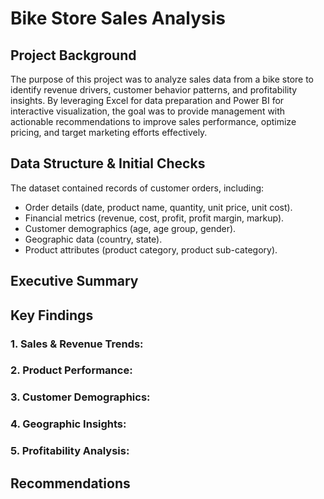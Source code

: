 # Bike Store Sales Analysis
## Project Background
The purpose of this project was to analyze sales data from a bike store to identify revenue drivers, customer behavior patterns, and profitability insights. By leveraging Excel for data preparation and Power BI for interactive visualization, the goal was to provide management with actionable recommendations to improve sales performance, optimize pricing, and target marketing efforts effectively.
## Data Structure & Initial Checks
The dataset contained records of customer orders, including:

- Order details (date, product name, quantity, unit price, unit cost).  
- Financial metrics (revenue, cost, profit, profit margin, markup).  
- Customer demographics (age, age group, gender).  
- Geographic data (country, state).  
- Product attributes (product category, product sub-category).

## Executive Summary
## Key Findings
### 1. Sales & Revenue Trends:
### 2. Product Performance:
### 3. Customer Demographics:
### 4. Geographic Insights:
### 5. Profitability Analysis:
## Recommendations
